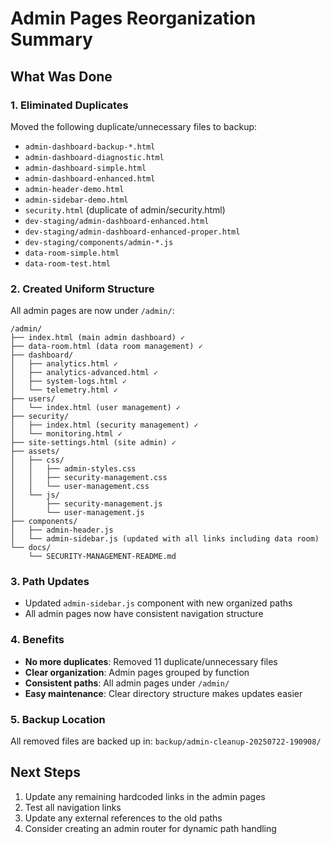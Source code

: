 # Admin Pages Reorganization Summary

## What Was Done

### 1. Eliminated Duplicates
Moved the following duplicate/unnecessary files to backup:
- `admin-dashboard-backup-*.html`
- `admin-dashboard-diagnostic.html`
- `admin-dashboard-simple.html`
- `admin-dashboard-enhanced.html`
- `admin-header-demo.html`
- `admin-sidebar-demo.html`
- `security.html` (duplicate of admin/security.html)
- `dev-staging/admin-dashboard-enhanced.html`
- `dev-staging/admin-dashboard-enhanced-proper.html`
- `dev-staging/components/admin-*.js`
- `data-room-simple.html`
- `data-room-test.html`

### 2. Created Uniform Structure
All admin pages are now under `/admin/`:

```
/admin/
├── index.html (main admin dashboard) ✓
├── data-room.html (data room management) ✓
├── dashboard/
│   ├── analytics.html ✓
│   ├── analytics-advanced.html ✓
│   ├── system-logs.html ✓
│   └── telemetry.html ✓
├── users/
│   └── index.html (user management) ✓
├── security/
│   ├── index.html (security management) ✓
│   └── monitoring.html ✓
├── site-settings.html (site admin) ✓
├── assets/
│   ├── css/
│   │   ├── admin-styles.css
│   │   ├── security-management.css
│   │   └── user-management.css
│   └── js/
│       ├── security-management.js
│       └── user-management.js
├── components/
│   ├── admin-header.js
│   └── admin-sidebar.js (updated with all links including data room)
└── docs/
    └── SECURITY-MANAGEMENT-README.md
```

### 3. Path Updates
- Updated `admin-sidebar.js` component with new organized paths
- All admin pages now have consistent navigation structure

### 4. Benefits
- **No more duplicates**: Removed 11 duplicate/unnecessary files
- **Clear organization**: Admin pages grouped by function
- **Consistent paths**: All admin pages under `/admin/`
- **Easy maintenance**: Clear directory structure makes updates easier

### 5. Backup Location
All removed files are backed up in: `backup/admin-cleanup-20250722-190908/`

## Next Steps
1. Update any remaining hardcoded links in the admin pages
2. Test all navigation links
3. Update any external references to the old paths
4. Consider creating an admin router for dynamic path handling
